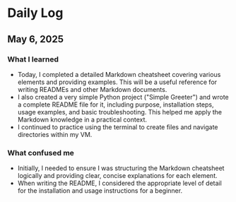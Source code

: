 # Daily Log

## May 6, 2025

### What I learned

* Today, I completed a detailed Markdown cheatsheet covering various elements and providing examples. This will be a useful reference for writing READMEs and other Markdown documents.
* I also created a very simple Python project ("Simple Greeter") and wrote a complete README file for it, including purpose, installation steps, usage examples, and basic troubleshooting. This helped me apply the Markdown knowledge in a practical context.
* I continued to practice using the terminal to create files and navigate directories within my VM.

### What confused me

* Initially, I needed to ensure I was structuring the Markdown cheatsheet logically and providing clear, concise explanations for each element.
* When writing the README, I considered the appropriate level of detail for the installation and usage instructions for a beginner.

